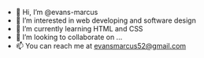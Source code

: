 - 👋 Hi, I’m @evans-marcus
- 👀 I’m interested in web developing and software design
- 🌱 I’m currently learning HTML and CSS
- 💞️ I’m looking to collaborate on ...
- 📫 You can reach me at evansmarcus52@gmail.com

<!---
evans-marcus/evans-marcus is a ✨ special ✨ repository because its `README.md` (this file) appears on your GitHub profile.
You can click the Preview link to take a look at your changes.
--->
